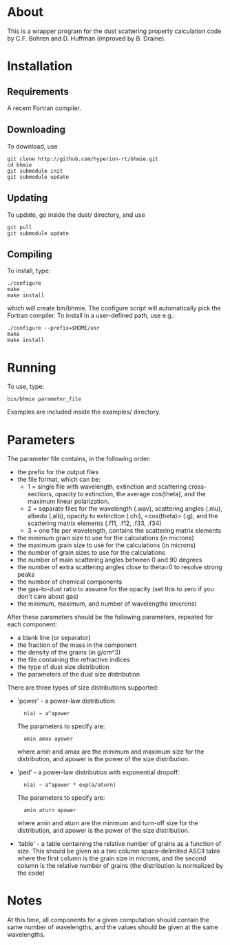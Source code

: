 About
=====

This is a wrapper program for the dust scattering property calculation code
by C.F. Bohren and D. Huffman (improved by B. Draine).

Installation
============

Requirements
------------

A recent Fortran compiler.

Downloading
-----------

To download, use

    git clone http://github.com/hyperion-rt/bhmie.git
    cd bhmie
    git submodule init
    git submodule update

Updating
--------

To update, go inside the dust/ directory, and use

    git pull
    git submodule update

Compiling
---------

To install, type:

    ./configure
    make
    make install

which will create bin/bhmie. The configure script will automatically pick the
Fortran compiler. To install in a user-defined path, use e.g.:

    ./configure --prefix=$HOME/usr
    make
    make install

Running
=======

To use, type:

    bin/bhmie parameter_file

Examples are included inside the examples/ directory.

Parameters
==========

The parameter file contains, in the following order:

- the prefix for the output files
- the file format, which can be:
    - 1 = single file with wavelength, extinction and scattering cross-sections,
        opacity to extinction, the average cos(theta), and the maximum linear polarization.
    - 2 = separate files for the wavelength (.wav), scattering angles (.mu),
        albedo (.alb), opacity to extinction (.chi), <cos(theta)> (.g), and the
        scattering matrix elements (.f11, .f12, .f33, .f34)
    - 3 = one file per wavelength, contains the scattering matrix elements
- the minimum grain size to use for the calculations (in microns)
- the maximum grain size to use for the calculations (in microns)
- the number of grain sizes to use for the calculations
- the number of main scattering angles between 0 and 90 degrees
- the number of extra scattering angles close to theta=0 to resolve strong peaks
- the number of chemical components
- the gas-to-dust ratio to assume for the opacity (set this to zero if you
  don't care about gas)
- the minimum, maximum, and number of wavelengths (microns)

After these parameters should be the following parameters, repeated for each
component:

- a blank line (or separator)
- the fraction of the mass in the component
- the density of the grains (in g/cm^3)
- the file containing the refractive indices
- the type of dust size distribution
- the parameters of the dust size distribution

There are three types of size distributions supported:

* 'power' - a power-law distribution:

        n(a) ~ a^apower

  The parameters to specify are:

        amin amax apower

  where amin and amax are the minimum and maximum size for the distribution,
  and apower is the power of the size distribution.

* 'ped' - a power-law distribution with exponential dropoff:

        n(a) ~ a^apower * exp(a/aturn)

  The parameters to specify are:

        amin aturn apower

  where amin and aturn are the minimum and turn-off size for the distribution,
  and apower is the power of the size distribution.

* 'table' - a table containing the relative number of grains as a function of
  size. This should be given as a two column space-delimited ASCII table where
  the first column is the grain size in microns, and the second column is the
  relative number of grains (the distribution is normalized by the code)

Notes
=====

At this time, all components for a given computation should contain the same
number of wavelengths, and the values should be given at the same wavelengths.
